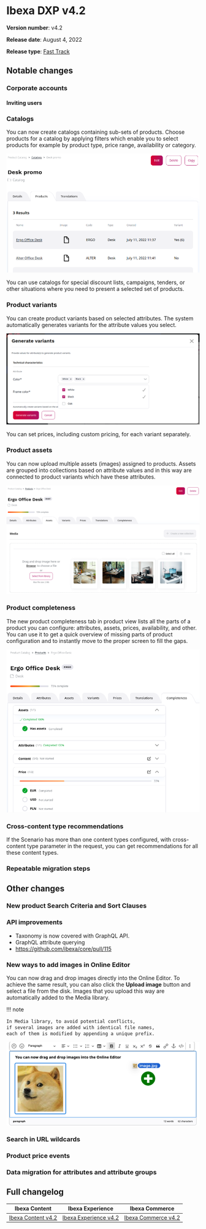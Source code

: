 # Ibexa DXP v4.2

**Version number**: v4.2

**Release date**: August 4, 2022

**Release type**: [Fast Track](../community_resources/release_process.md#release-process)

## Notable changes

### Corporate accounts

#### Inviting users

### Catalogs

You can now create catalogs containing sub-sets of products.
Choose products for a catalog by applying filters which enable you to select products
for example by product type, price range, availability or category.

![](img/4.2_catalogs_product_list.png)

You can use catalogs for special discount lists, campaigns, tenders,
or other situations where you need to present a selected set of products.

### Product variants

You can create product variants based on selected attributes.
The system automatically generates variants for the attribute values you select.

![](img/4.2_product_variants_generate.png)

You can set prices, including custom pricing, for each variant separately.

### Product assets

You can now upload multiple assets (images) assigned to products.
Assets are grouped into collections based on attribute values
and in this way are connected to product variants which have these attributes.

![](img/4.2_product_assets.png)

### Product completeness

The new product completeness tab in product view lists all the parts of a product you can configure:
attributes, assets, prices, availability, and other.
You can use it to get a quick overview of missing parts of product configuration
and to instantly move to the proper screen to fill the gaps.

![](img/4.2_product_completeness.png)

### Cross-content type recommendations

If the Scenario has more than one content types configured, with cross-content type parameter in the request, you can get recommendations for all these content types.

### Repeatable migration steps


## Other changes

### New product Search Criteria and Sort Clauses

### API improvements

- Taxonomy is now covered with GraphQL API.
- GraphQL attribute querying
- https://github.com/ibexa/core/pull/115

### New ways to add images in Online Editor

You can now drag and drop images directly into the Online Editor. 
To achieve the same result, you can also click the **Upload image** button and select a file from the disk.
Images that you upload this way are automatically added to the Media library.

!!! note

    In Media library, to avoid potential conflicts, 
    if several images are added with identical file names, 
    each of them is modified by appending a unique prefix.  

![Drag and drop image into the Online Editor](img/4.2_online_editor_dnd_image.png)

### Search in URL wildcards

### Product price events

### Data migration for attributes and attribute groups


## Full changelog

| Ibexa Content  | Ibexa Experience  | Ibexa Commerce |
|--------------|------------|------------|
| [Ibexa Content v4.2](https://github.com/ibexa/content/releases/tag/v4.2.0) | [Ibexa Experience v4.2](https://github.com/ibexa/experience/releases/tag/v4.2.0) | [Ibexa Commerce v4.2](https://github.com/ibexa/commerce/releases/tag/v4.2.0)
